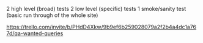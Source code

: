 2 high level (broad) tests
2 low level (specific) tests
1 smoke/sanity test (basic run through of the whole site)

https://trello.com/invite/b/PHdD4Xkw/9b9ef6b259028079a2f2b4a4dc1a767d/qa-wanted-queries